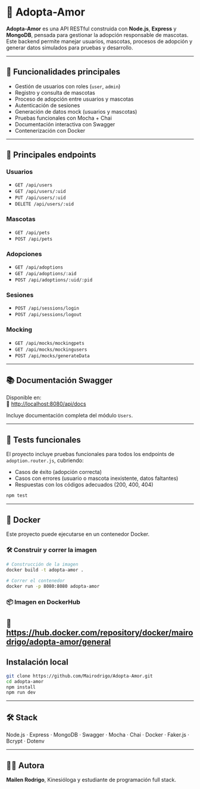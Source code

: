 # 🐾 Adopta-Amor

**Adopta-Amor** es una API RESTful construida con **Node.js**, **Express** y **MongoDB**, pensada para gestionar la adopción responsable de mascotas. Este backend permite manejar usuarios, mascotas, procesos de adopción y generar datos simulados para pruebas y desarrollo.

---

## 📌 Funcionalidades principales

- Gestión de usuarios con roles (`user`, `admin`)
- Registro y consulta de mascotas
- Proceso de adopción entre usuarios y mascotas
- Autenticación de sesiones
- Generación de datos mock (usuarios y mascotas)
- Pruebas funcionales con Mocha + Chai
- Documentación interactiva con Swagger
- Contenerización con Docker

---

## 🔗 Principales endpoints

### Usuarios
- `GET /api/users`
- `GET /api/users/:uid`
- `PUT /api/users/:uid`
- `DELETE /api/users/:uid`

### Mascotas
- `GET /api/pets`
- `POST /api/pets`

### Adopciones
- `GET /api/adoptions`
- `GET /api/adoptions/:aid`
- `POST /api/adoptions/:uid/:pid`

### Sesiones
- `POST /api/sessions/login`
- `POST /api/sessions/logout`

### Mocking
- `GET /api/mocks/mockingpets`
- `GET /api/mocks/mockingusers`
- `POST /api/mocks/generateData`

---

## 📚 Documentación Swagger

Disponible en:  
🔗 [http://localhost:8080/api/docs](http://localhost:8080/api/docs)

Incluye documentación completa del módulo `Users`.

---

## 🧪 Tests funcionales

El proyecto incluye pruebas funcionales para todos los endpoints de `adoption.router.js`, cubriendo:

- Casos de éxito (adopción correcta)
- Casos con errores (usuario o mascota inexistente, datos faltantes)
- Respuestas con los códigos adecuados (200, 400, 404)

```bash
npm test
```

---

## 🐳 Docker

Este proyecto puede ejecutarse en un contenedor Docker.

### 🛠️ Construir y correr la imagen

```bash
# Construcción de la imagen
docker build -t adopta-amor .

# Correr el contenedor
docker run -p 8080:8080 adopta-amor
```

### 📦 Imagen en DockerHub
🔗 https://hub.docker.com/repository/docker/mairodrigo/adopta-amor/general
---

## Instalación local
```bash
git clone https://github.com/Mairodrigo/Adopta-Amor.git
cd adopta-amor
npm install
npm run dev
```

---

## 🛠️ Stack
Node.js · Express · MongoDB · Swagger · Mocha · Chai · Docker · Faker.js · Bcrypt · Dotenv

---

## 👩‍💻 Autora
**Mailen Rodrigo**,
Kinesióloga y estudiante de programación full stack. 
